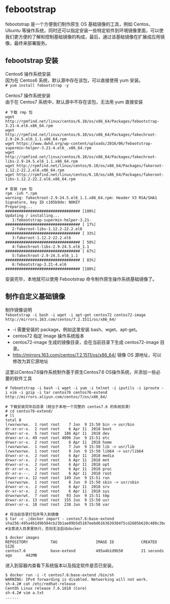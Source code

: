 febootstrap
===
febootstrap 是一个方便我们制作原生 OS 基础镜像的工具，例如 Centos、Ubuntu 等操作系统，同时还可以指定安装一些特定软件到环境镜像里面，可以使我们更方便的了解和控制基础镜像的构成，最后，通过该基础镜像在扩展成应用镜像，最终来部署服务。  

febootstrap 安装  
---

Centos6 操作系统安装  
因为在 Centos6 系统，默认源中存在该包，可以直接使用 yum 安装。  
``` # yum install febootstrap -y ```  

Centos7 操作系统安装  
由于在 Centos7 系统中，默认源中不存在该包，无法用 yum 直接安装  
```
# 下载 rmp 包
wget http://rpmfind.net/linux/centos/6.10/os/x86_64/Packages/febootstrap-3.21-4.el6.x86_64.rpm
wget http://rpmfind.net/linux/centos/6.10/os/x86_64/Packages/fakechroot-2.9-24.5.el6_1.1.x86_64.rpm
wget https://www.dwhd.org/wp-content/uploads/2016/06/febootstrap-supermin-helper-3.21-4.el6_.x86_64.rpm
wget http://rpmfind.net/linux/centos/6.10/os/x86_64/Packages/fakechroot-libs-2.9-24.5.el6_1.1.x86_64.rpm
wget http://rpmfind.net/linux/centos/6.10/os/x86_64/Packages/fakeroot-1.12.2-22.2.el6.x86_64.rpm
wget http://rpmfind.net/linux/centos/6.10/os/x86_64/Packages/fakeroot-libs-1.12.2-22.2.el6.x86_64.rpm

# 安装 rpm 包
rpm -ivh *.rpm
warning: fakechroot-2.9-24.5.el6_1.1.x86_64.rpm: Header V3 RSA/SHA1 Signature, key ID c105b9de: NOKEY
Preparing...                          ################################# [100%]
Updating / installing...
   1:febootstrap-supermin-helper-3.21-################################# [ 17%]
   2:fakeroot-libs-1.12.2-22.2.el6    ################################# [ 33%]
   3:fakeroot-1.12.2-22.2.el6         ################################# [ 50%]
   4:fakechroot-libs-2.9-24.5.el6_1.1 ################################# [ 67%]
   5:fakechroot-2.9-24.5.el6_1.1      ################################# [ 83%]
   6:febootstrap-3.21-4.el6           ################################# [100%]
```  
安装完毕，本地就可以使用 Febootstrap 命令制作原生操作系统基础镜像了。  

制作自定义基础镜像  
---

制作镜像说明  
``` febootstrap -i bash -i wget -i apt-get centos72 centos72-image http://mirrors.163.com/centos/7.2.1511/os/x86_64/ ```  
- -i 需要安装的 package，例如这里安装 bash、wget、apt-get。  
- centos72 指定 Image 操作系统版本  
- centos72-image 生成的镜像目录，会在当前目录下生成 centos72-image 目录。  
- http://mirrors.163.com/centos/7.2.1511/os/x86_64/ 镜像 OS 源地址，可以修改为其它源地址  

这里以Centos7.6操作系统制作基于原生Centos7.6 OS操作系统，并添加一些必要的软件工具  
```
# febootstrap -i bash -i wget -i yum -i telnet -i iputils -i iproute -i vim -i gzip -i tar centos76 centos76-extend http://mirrors.aliyun.com/centos/7/os/x86_64/

# 下载安装完毕后目录（相当于本地一个完整的 centos7.6 的系统目录）
# cd centos76-extend/
# ll
total 8
lrwxrwxrwx.  1 root root    7 Jun  9 15:50 bin -> usr/bin
dr-xr-xr-x.  2 root root    6 Apr 11  2018 boot
drwxr-xr-x.  5 root root  186 Apr 11  2018 dev
drwxr-xr-x. 49 root root 4096 Jun  9 15:51 etc
drwxr-xr-x.  2 root root    6 Apr 11  2018 home
lrwxrwxrwx.  1 root root    7 Jun  9 15:50 lib -> usr/lib
lrwxrwxrwx.  1 root root    9 Jun  9 15:50 lib64 -> usr/lib64
drwxr-xr-x.  2 root root    6 Apr 11  2018 media
drwxr-xr-x.  2 root root    6 Apr 11  2018 mnt
drwxr-xr-x.  2 root root    6 Apr 11  2018 opt
dr-xr-xr-x.  2 root root    6 Apr 11  2018 proc
dr-xr-x---.  2 root root    6 Apr 11  2018 root
drwxr-xr-x. 12 root root  149 Jun  9 15:51 run
lrwxrwxrwx.  1 root root    8 Jun  9 15:50 sbin -> usr/sbin
drwxr-xr-x.  2 root root    6 Apr 11  2018 srv
dr-xr-xr-x.  2 root root    6 Apr 11  2018 sys
drwxrwxrwt.  7 root root   93 Jun  9 15:51 tmp
drwxr-xr-x. 13 root root  155 Jun  9 15:50 usr
drwxr-xr-x. 18 root root  238 Jun  9 15:50 var

# 将当前目录打包并导入到镜像
$ tar -c .|docker import - centos7.6:base-extend
sha256:495a4b1d9b504cb23b1ae89b5d5187eebd6163639384f5cd2605b620c488c3be
#注意进入目录里执行，否则无法启动docker

$ docker images
REPOSITORY          TAG                 IMAGE ID            CREATED             SIZE
centos7.6           base-extend         495a4b1d9b50        21 seconds ago      442MB
```  

进入到容器内查看下系统版本以及指定软件是否已安装。  
```
$ docker run -i -t centos7.6:base-extend /bin/sh
WARNING: IPv4 forwarding is disabled. Networking will not work.     
sh-4.2# cat /etc/redhat-release 
CentOS Linux release 7.6.1810 (Core) 
sh-4.2# vim a.txt
......
```  
